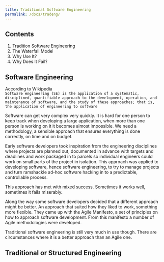 ```yaml
---
title: Traditional Software Engineering
permalink: /docs/tradeng/
---
```


## Contents

1. Tradition Software Engineering
2. The Waterfall Model
3. Why Use It?
4. Why Does It Fail?

## Software Engineering

According to Wikipedia  
``` Software engineering (SE) is the application of a systematic, disciplined, quantifiable approach to the development, operation, and maintenance of software, and the study of these approaches; that is, the application of engineering to software ```

Software can get very complex very quickly. It is hard for one person to keep track when developing a large application, when more than one person is working on it it becomes almost impossible. We need a methodology, a sensible approach that ensures everything is done correctly, on time and on budget.  

Early software developers took inspiration from the engineering disciplines where projects are planned out, documented in advance with targets and deadlines and work packaged in to parcels so individual engineers could work on small parts of the project in isolation. This approach was applied to developing software, hence software engineering, to try to manage projects and turn ramshackle ad-hoc software hacking in to a predictable, controllable process.  

This approach has met with mixed success. Sometimes it works well, sometimes it fails miserably.  

Along the way some software developers decided that a different approach might be better. An approach that suited how they liked to work, something more flexible. They came up with the Agile Manifesto, a set of principles on how to approach software development. From this manifesto a number of Agile methodologies were developed. 

Traditional software engineering is still very much in use though. There are circumstances where it is a better approach than an Agile one.

## Traditional or Structured Engineering